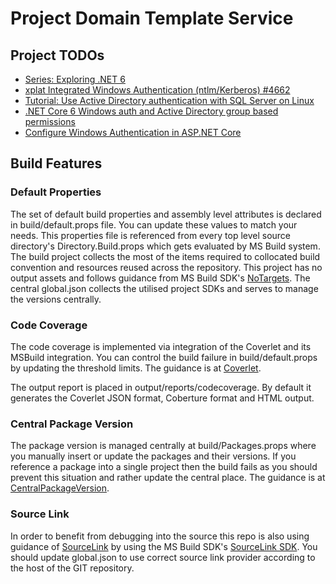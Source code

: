 
# Project Domain Template Service

## Project TODOs

- [Series: Exploring .NET 6](https://andrewlock.net/series/exploring-dotnet-6/)
- [xplat Integrated Windows Authentication (ntlm/Kerberos) #4662](https://github.com/dotnet/aspnetcore/issues/4662)
- [Tutorial: Use Active Directory authentication with SQL Server on Linux](https://docs.microsoft.com/en-us/sql/linux/sql-server-linux-active-directory-authentication?view=sql-server-ver16)
- [.NET Core 6 Windows auth and Active Directory group based permissions](https://stackoverflow.com/questions/71448845/net-core-6-windows-auth-and-active-directory-group-based-permissions)
- [Configure Windows Authentication in ASP.NET Core](https://docs.microsoft.com/en-us/aspnet/core/security/authentication/windowsauth?view=aspnetcore-6.0&tabs=visual-studio)


## Build Features

### Default Properties

The set of default build properties and assembly level attributes is declared in build/default.props file. You can update these values to match your needs. This properties file is referenced from every top level source directory's Directory.Build.props which gets evaluated by MS Build system.
The build project collects the most of the items required to collocated build convention and resources reused across the repository. This project has no output assets and follows guidance from MS Build SDK's [NoTargets](https://github.com/microsoft/MSBuildSdks/tree/main/src/NoTargets).
The central global.json collects the utilised project SDKs and serves to manage the versions centrally.

### Code Coverage

The code coverage is implemented via integration of the Coverlet and its MSBuild integration. You can control the build failure in build/default.props by updating the threshold limits. The guidance is at [Coverlet](https://github.com/coverlet-coverage/coverlet).

The output report is placed in output/reports/codecoverage.
By default it generates the Coverlet JSON format, Coberture format and HTML output.

### Central Package Version

The package version is managed centrally at build/Packages.props where you manually insert or update the packages and their versions. If you reference a package into a single project then the build fails as you should prevent this situation and rather update the central place.
The guidance is at [CentralPackageVersion](https://github.com/microsoft/MSBuildSdks/tree/main/src/CentralPackageVersions).

### Source Link

In order to benefit from debugging into the source this repo is also using guidance of [SourceLink](https://docs.microsoft.com/en-us/dotnet/standard/library-guidance/sourcelink) by using the MS Build SDK's [SourceLink SDK](https://github.com/dotnet/sourcelink/blob/main/README.md). You should update global.json to use correct source link provider according to the host of the GIT repository.
